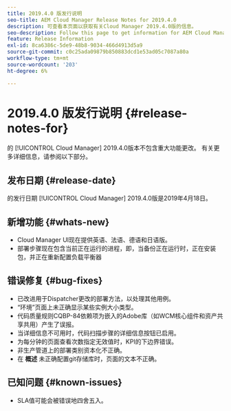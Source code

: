 ```yaml
---
title: 2019.4.0 版发行说明
seo-title: AEM Cloud Manager Release Notes for 2019.4.0
description: 可查看本页面以获取有关Cloud Manager 2019.4.0版的信息。
seo-description: Follow this page to get information for AEM Cloud Manager Release 2019.4.0.
feature: Release Information
exl-id: 8ca6386c-5de9-48b8-9034-466d4913d5a9
source-git-commit: c0c25ada09879b850883dcd1e53ad05c7087a80a
workflow-type: tm+mt
source-wordcount: '203'
ht-degree: 6%

---
```


# 2019.4.0 版发行说明 {#release-notes-for}

的 [!UICONTROL Cloud Manager] 2019.4.0版本不包含重大功能更改。 有关更多详细信息，请参阅以下部分。

## 发布日期 {#release-date}

的发行日期 [!UICONTROL Cloud Manager] 2019.4.0版是2019年4月18日。

## 新增功能 {#whats-new}

* Cloud Manager UI现在提供英语、法语、德语和日语版。
* 部署步骤现在包含当前正在运行的进程，即，当备份正在运行时，正在安装包，并正在重新配置负载平衡器

## 错误修复 {#bug-fixes}

* 已改进用于Dispatcher更改的部署方法，以处理其他用例。
* “环境”页面上未正确显示某些实例大小类型。
* 代码质量规则CQBP-84依赖项为嵌入的Adobe库（如WCM核心组件和资产共享共用）产生了误报。
* 当详细信息不可用时，代码扫描步骤的详细信息按钮已启用。
* 为每分钟的页面查看次数指定无效值时，KPI的下边界错误。
* 非生产管道上的部署类别资本化不正确。
* 在 **概述** 未正确配置git存储库时，页面的文本不正确。

## 已知问题 {#known-issues}

* SLA值可能会被错误地四舍五入。
